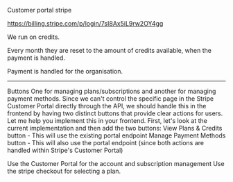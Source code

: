 Customer portal stripe

https://billing.stripe.com/p/login/7sI8Ax5iL9rw2OY4gg

We run on credits. 

Every month they are reset to the amount of credits available, when the payment is handled. 

Payment is handled for the organisation. 


---

Buttons
One for managing plans/subscriptions and another for managing payment methods. Since we can't control the specific page in the Stripe Customer Portal directly through the API, we should handle this in the frontend by having two distinct buttons that provide clear actions for users.
Let me help you implement this in your frontend. First, let's look at the current implementation and then add the two buttons:
View Plans & Credits button - This will use the existing portal endpoint
Manage Payment Methods button - This will also use the portal endpoint (since both actions are handled within Stripe's Customer Portal)

Use the Customer Portal for the account and subscription management
Use the stripe checkout for selecting a plan.